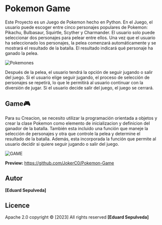 # Pokemon Game

Este Proyecto es un Juego de Pokemon hecho en Python. En el Juego, el usuario puede escoger entre cinco personajes populares de Pokemon: Pikachu, Bulbasaur, Squirtle, Scyther y Charmander. El usuario solo puede seleccionar dos personajes para pelear entre ellos. Una vez que el usuario ha seleccionado los personajes, la pelea comenzará automáticamente y se mostrará el resultado de la batalla. El resultado indicará qué personaje ha ganado la pelea.


![Pokemones](https://github.com/JokerC0/Pokemon-Game/assets/129913584/18f89f95-af38-4a78-bed5-f6ec8b745422)




Después de la pelea, el usuario tendrá la opción de seguir jugando o salir del juego. Si el usuario elige seguir jugando, el proceso de selección de personajes se repetirá, lo que le permitirá al usuario continuar con la diversión de jugar. Si el usuario decide salir del juego, el juego se cerrará.

## Game🎮

Para su Creacion, se necesito utilizar la programación orientada a objetos y crear la clase Pokemon como elemento de inicializacion y definicion del ganador de la batalla. También esta incluido una función que maneje la selección de personajes y otra que controle la pelea y determine el resultado de la batalla. Además, esta incorporada la función que permite al usuario decidir si quiere seguir jugando o salir del juego.




![GAME](https://github.com/JokerC0/Pokemon-Game/assets/129913584/434dcd09-04ea-4abb-b44a-439f6a009191)



<b>Preview: </b> https://github.com/JokerC0/Pokemon-Game


## Autor

**[Eduard Sepulveda]**



## Licence
Apache 2.0 copyright © [2023] All rights reserved **[Eduard Sepulveda]**



